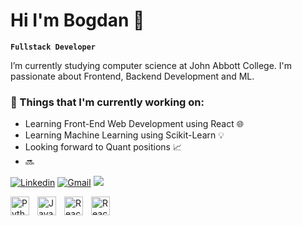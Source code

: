 # Hi I'm Bogdan 👋

**`Fullstack Developer`**

I’m currently studying computer science at John Abbott College. I'm passionate about Frontend, Backend Development and ML.
### 💼  Things that I'm currently working on: 
* Learning Front-End Web Development using React 🌐
* Learning Machine Learning using Scikit-Learn 💡
* Looking forward to Quant positions 📈
* 🔜

[![Linkedin](https://img.shields.io/badge/-BogdanFeher-blue?style=flat&logo=Linkedin&logoColor=white)](https://www.linkedin.com/in/bogdan-feher-b7567b203/)
[![Gmail](https://img.shields.io/badge/-BogdanFeher-c14438?style=flat&logo=Gmail&logoColor=white)](mailto:bogdan.feher@gmail.com)
![](https://komarev.com/ghpvc/?username=bogdanSgithub)

<img align='left' alt='Python' width='30px' style='padding-right:10px;' src="https://cdn.jsdelivr.net/gh/devicons/devicon@latest/icons/python/python-original.svg" />
<img align='left' alt='JavaScript' width='30px' style='padding-right:10px;' src="https://cdn.jsdelivr.net/gh/devicons/devicon@latest/icons/javascript/javascript-original.svg" />
<img align='left' alt='React' width='30px' style='padding-right:10px;' src="https://cdn.jsdelivr.net/gh/devicons/devicon@latest/icons/react/react-original.svg" />
<img align='left' alt='React' width='30px' style='padding-right:10px;' src="https://cdn.jsdelivr.net/gh/devicons/devicon@latest/icons/numpy/numpy-original.svg" />
